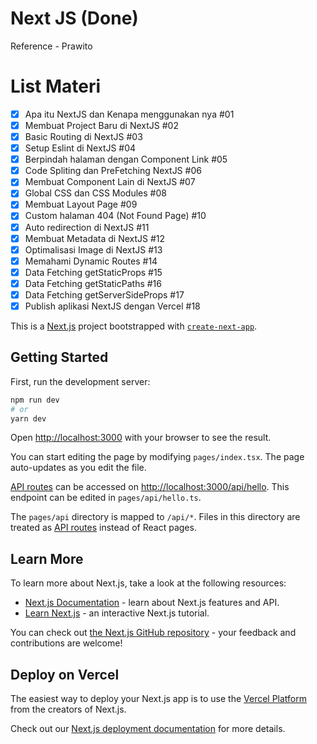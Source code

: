 # Next JS (Done)

Reference - Prawito

# List Materi
- [x] Apa itu NextJS dan Kenapa menggunakan nya #01
- [x] Membuat Project Baru di NextJS #02
- [x] Basic Routing di NextJS #03
- [x] Setup Eslint di NextJS #04
- [x] Berpindah halaman dengan Component Link #05
- [x] Code Spliting dan PreFetching NextJS #06
- [x] Membuat Component Lain di NextJS #07
- [x] Global CSS dan CSS Modules #08
- [x] Membuat Layout Page #09
- [x] Custom halaman 404 (Not Found Page) #10
- [x] Auto redirection di NextJS #11
- [x] Membuat Metadata di NextJS #12
- [x] Optimalisasi Image di NextJS #13
- [x] Memahami Dynamic Routes #14
- [x] Data Fetching getStaticProps #15
- [x] Data Fetching getStaticPaths #16
- [x] Data Fetching getServerSideProps #17
- [x] Publish aplikasi NextJS dengan Vercel #18

This is a [Next.js](https://nextjs.org/) project bootstrapped with [`create-next-app`](https://github.com/vercel/next.js/tree/canary/packages/create-next-app).

## Getting Started

First, run the development server:

```bash
npm run dev
# or
yarn dev
```

Open [http://localhost:3000](http://localhost:3000) with your browser to see the result.

You can start editing the page by modifying `pages/index.tsx`. The page auto-updates as you edit the file.

[API routes](https://nextjs.org/docs/api-routes/introduction) can be accessed on [http://localhost:3000/api/hello](http://localhost:3000/api/hello). This endpoint can be edited in `pages/api/hello.ts`.

The `pages/api` directory is mapped to `/api/*`. Files in this directory are treated as [API routes](https://nextjs.org/docs/api-routes/introduction) instead of React pages.

## Learn More

To learn more about Next.js, take a look at the following resources:

- [Next.js Documentation](https://nextjs.org/docs) - learn about Next.js features and API.
- [Learn Next.js](https://nextjs.org/learn) - an interactive Next.js tutorial.

You can check out [the Next.js GitHub repository](https://github.com/vercel/next.js/) - your feedback and contributions are welcome!

## Deploy on Vercel

The easiest way to deploy your Next.js app is to use the [Vercel Platform](https://vercel.com/new?utm_medium=default-template&filter=next.js&utm_source=create-next-app&utm_campaign=create-next-app-readme) from the creators of Next.js.

Check out our [Next.js deployment documentation](https://nextjs.org/docs/deployment) for more details.
